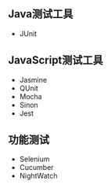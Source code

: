 Java测试工具
---
- JUnit


JavaScript测试工具
---
- Jasmine
- QUnit
- Mocha
- Sinon
- Jest

功能测试
---
- Selenium
- Cucumber
- NightWatch
